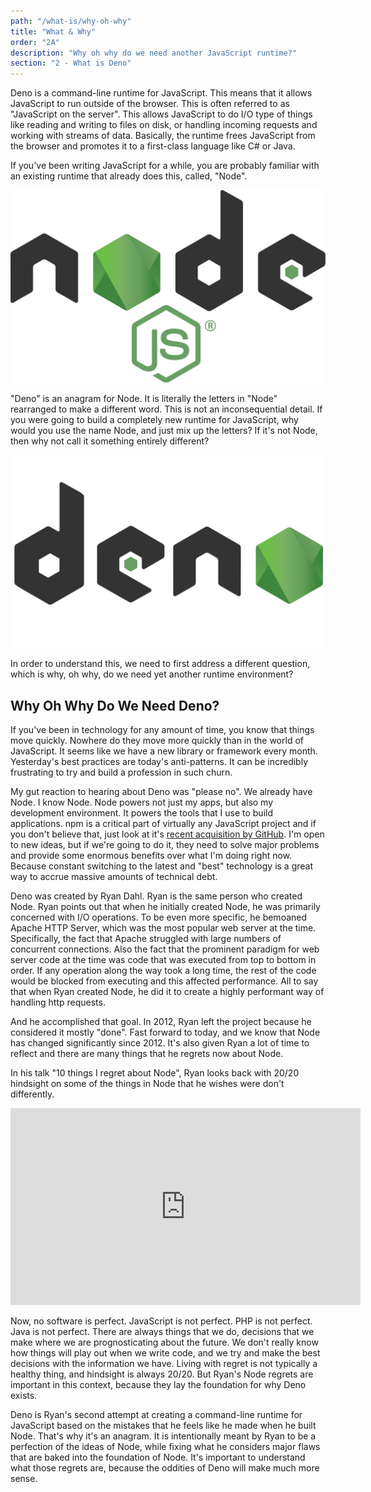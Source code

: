 ```yaml
---
path: "/what-is/why-oh-why"
title: "What & Why"
order: "2A"
description: "Why oh why do we need another JavaScript runtime?"
section: "2 - What is Deno"
---
```


Deno is a command-line runtime for JavaScript. This means that it allows JavaScript to run outside of the browser. This is often referred to as "JavaScript on the server". This allows JavaScript to do I/O type of things like reading and writing to files on disk, or handling incoming requests and working with streams of data. Basically, the runtime frees JavaScript from the browser and promotes it to a first-class language like C# or Java.

If you've been writing JavaScript for a while, you are probably familiar with an existing runtime that already does this, called, "Node".

![](../images/node-logo.png)

"Deno" is an anagram for Node. It is literally the letters in "Node" rearranged to make a different word. This is not an inconsequential detail. If you were going to build a completely new runtime for JavaScript, why would you use the name Node, and just mix up the letters? If it's not Node, then why not call it something entirely different?

![deno anagram of node logo](../images/node-deno.png)

In order to understand this, we need to first address a different question, which is why, oh why, do we need yet another runtime environment?

## Why Oh Why Do We Need Deno?

If you've been in technology for any amount of time, you know that things move quickly. Nowhere do they move more quickly than in the world of JavaScript. It seems like we have a new library or framework every month. Yesterday's best practices are today's anti-patterns. It can be incredibly frustrating to try and build a profession in such churn.

My gut reaction to hearing about Deno was "please no". We already have Node. I know Node. Node powers not just my apps, but also my development environment. It powers the tools that I use to build applications. npm is a critical part of virtually any JavaScript project and if you don't believe that, just look at it's [recent acquisition by GitHub](https://github.blog/2020-03-16-npm-is-joining-github/). I'm open to new ideas, but if we're going to do it, they need to solve major problems and provide some enormous benefits over what I'm doing right now. Because constant switching to the latest and "best" technology is a great way to accrue massive amounts of technical debt.

Deno was created by Ryan Dahl. Ryan is the same person who created Node. Ryan points out that when he initially created Node, he was primarily concerned with I/O operations. To be even more specific, he bemoaned Apache HTTP Server, which was the most popular web server at the time. Specifically, the fact that Apache struggled with large numbers of concurrent connections. Also the fact that the prominent paradigm for web server code at the time was code that was executed from top to bottom in order. If any operation along the way took a long time, the rest of the code would be blocked from executing and this affected performance. All to say that when Ryan created Node, he did it to create a highly performant way of handling http requests.

And he accomplished that goal. In 2012, Ryan left the project because he considered it mostly "done". Fast forward to today, and we know that Node has changed significantly since 2012. It's also given Ryan a lot of time to reflect and there are many things that he regrets now about Node.

In his talk "10 things I regret about Node", Ryan looks back with 20/20 hindsight on some of the things in Node that he wishes were don't differently.

<iframe width="560" height="315" src="https://www.youtube.com/embed/M3BM9TB-8yA" frameborder="0" allow="accelerometer; autoplay; clipboard-write; encrypted-media; gyroscope; picture-in-picture" allowfullscreen></iframe>

Now, no software is perfect. JavaScript is not perfect. PHP is not perfect. Java is not perfect. There are always things that we do, decisions that we make where we are prognosticating about the future. We don't really know how things will play out when we write code, and we try and make the best decisions with the information we have. Living with regret is not typically a healthy thing, and hindsight is always 20/20. But Ryan's Node regrets are important in this context, because they lay the foundation for why Deno exists.

Deno is Ryan's second attempt at creating a command-line runtime for JavaScript based on the mistakes that he feels like he made when he built Node. That's why it's an anagram. It is intentionally meant by Ryan to be a perfection of the ideas of Node, while fixing what he considers major flaws that are baked into the foundation of Node. It's important to understand what those regrets are, because the oddities of Deno will make much more sense.
